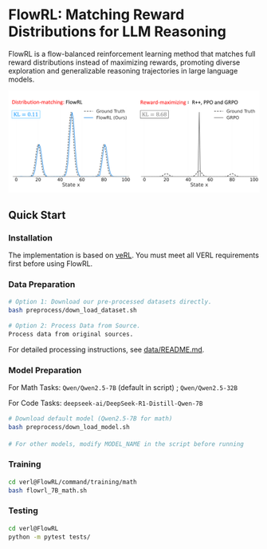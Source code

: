 # FlowRL: Matching Reward Distributions for LLM Reasoning

FlowRL is a flow-balanced reinforcement learning method that matches full reward distributions instead of maximizing rewards, promoting diverse exploration and generalizable reasoning trajectories in large language models.

![FlowRL Overview](figures/flowrl.png)

## Quick Start

### Installation

The implementation is based on [veRL](https://github.com/volcengine/verl). You must meet all VERL requirements first before using FlowRL.

### Data Preparation

```bash
# Option 1: Download our pre-processed datasets directly.
bash preprocess/down_load_dataset.sh
```

```bash
# Option 2: Process Data from Source. 
Process data from original sources. 
```
For detailed processing instructions, see [data/README.md](data/README.md).

### Model Preparation

For Math Tasks: `Qwen/Qwen2.5-7B` (default in script) ; `Qwen/Qwen2.5-32B`

For Code Tasks: `deepseek-ai/DeepSeek-R1-Distill-Qwen-7B`

```bash
# Download default model (Qwen2.5-7B for math)
bash preprocess/down_load_model.sh

# For other models, modify MODEL_NAME in the script before running
```

### Training
```bash
cd verl@FlowRL/command/training/math
bash flowrl_7B_math.sh
```

### Testing
```bash
cd verl@FlowRL
python -m pytest tests/
```
